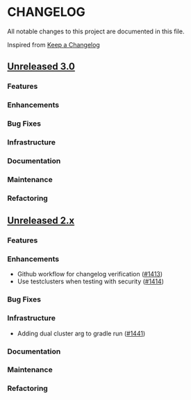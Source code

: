 # CHANGELOG
All notable changes to this project are documented in this file.

Inspired from [Keep a Changelog](https://keepachangelog.com/en/1.1.0/)

## [Unreleased 3.0](https://github.com/opensearch-project/anomaly-detection/compare/2.x...HEAD)
### Features
### Enhancements
### Bug Fixes
### Infrastructure
### Documentation

### Maintenance
### Refactoring

## [Unreleased 2.x](https://github.com/opensearch-project/anomaly-detection/compare/2.19...2.x)
### Features


### Enhancements
- Github workflow for changelog verification ([#1413](https://github.com/opensearch-project/anomaly-detection/pull/1413))
- Use testclusters when testing with security ([#1414](https://github.com/opensearch-project/anomaly-detection/pull/1414))
### Bug Fixes

### Infrastructure
- Adding dual cluster arg to gradle run ([#1441](https://github.com/opensearch-project/anomaly-detection/pull/1441))
### Documentation
### Maintenance
### Refactoring
